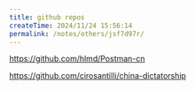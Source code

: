 ```yaml
---
title: github repos
createTime: 2024/11/24 15:56:14
permalink: /notes/others/jsf7d97r/
---
```


https://github.com/hlmd/Postman-cn

https://github.com/cirosantilli/china-dictatorship